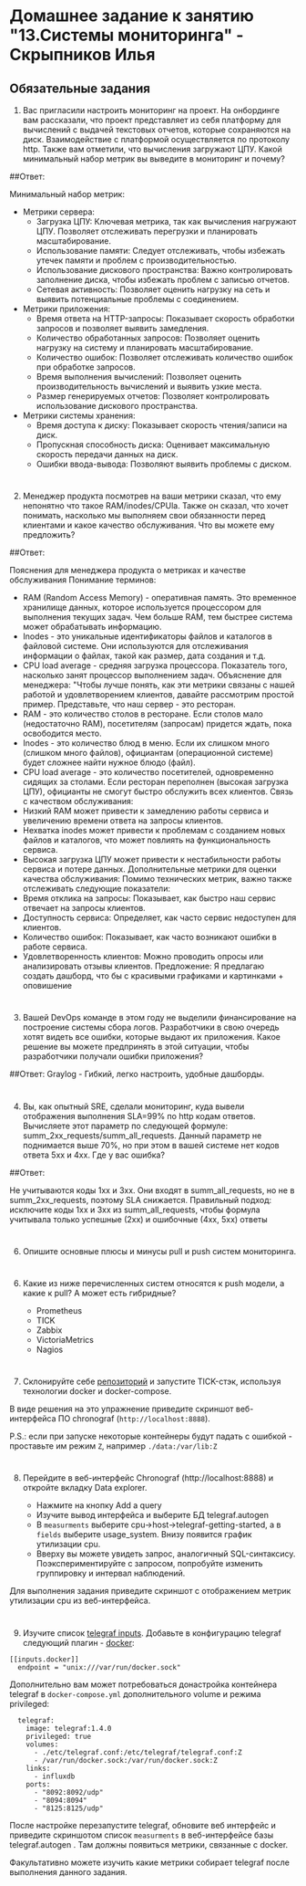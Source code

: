 # Домашнее задание к занятию "13.Системы мониторинга" - Скрыпников Илья

## Обязательные задания

1. Вас пригласили настроить мониторинг на проект. На онбординге вам рассказали, что проект представляет из себя 
платформу для вычислений с выдачей текстовых отчетов, которые сохраняются на диск. Взаимодействие с платформой 
осуществляется по протоколу http. Также вам отметили, что вычисления загружают ЦПУ. Какой минимальный набор метрик вы
выведите в мониторинг и почему?

##Ответ:

Минимальный набор метрик:

 * Метрики сервера:
   * Загрузка ЦПУ: Ключевая метрика, так как вычисления нагружают ЦПУ. Позволяет отслеживать перегрузки и планировать масштабирование.
   * Использование памяти: Следует отслеживать, чтобы избежать утечек памяти и проблем с производительностью.
   * Использование дискового пространства: Важно контролировать заполнение диска, чтобы избежать проблем с записью отчетов.
   * Сетевая активность: Позволяет оценить нагрузку на сеть и выявить потенциальные проблемы с соединением.
 * Метрики приложения:
   * Время ответа на HTTP-запросы: Показывает скорость обработки запросов и позволяет выявить замедления.
   * Количество обработанных запросов: Позволяет оценить нагрузку на систему и планировать масштабирование.
   * Количество ошибок: Позволяет отслеживать количество ошибок при обработке запросов.
   * Время выполнения вычислений: Позволяет оценить производительность вычислений и выявить узкие места.
   * Размер генерируемых отчетов: Позволяет контролировать использование дискового пространства.
 * Метрики системы хранения:
   * Время доступа к диску: Показывает скорость чтения/записи на диск.
   * Пропускная способность диска: Оценивает максимальную скорость передачи данных на диск.
   * Ошибки ввода-вывода: Позволяют выявить проблемы с диском.

#
2. Менеджер продукта посмотрев на ваши метрики сказал, что ему непонятно что такое RAM/inodes/CPUla. Также он сказал, 
что хочет понимать, насколько мы выполняем свои обязанности перед клиентами и какое качество обслуживания. Что вы 
можете ему предложить?

##Ответ:

Пояснения для менеджера продукта о метриках и качестве обслуживания
Понимание терминов:
 * RAM (Random Access Memory) - оперативная память. Это временное хранилище данных, которое используется процессором для выполнения текущих задач. Чем больше RAM, тем быстрее система может обрабатывать информацию.
 * Inodes - это уникальные идентификаторы файлов и каталогов в файловой системе. Они используются для отслеживания информации о файлах, такой как размер, дата создания и т.д.
 * CPU load average - средняя загрузка процессора. Показатель того, насколько занят процессор выполнением задач.
Объяснение для менеджера:
"Чтобы лучше понять, как эти метрики связаны с нашей работой и удовлетворением клиентов, давайте рассмотрим простой пример. Представьте, что наш сервер - это ресторан.
 * RAM - это количество столов в ресторане. Если столов мало (недостаточно RAM), посетителям (запросам) придется ждать, пока освободится место.
 * Inodes - это количество блюд в меню. Если их слишком много (слишком много файлов), официантам (операционной системе) будет сложнее найти нужное блюдо (файл).
 * CPU load average - это количество посетителей, одновременно сидящих за столами. Если ресторан переполнен (высокая загрузка ЦПУ), официанты не смогут быстро обслужить всех клиентов.
Связь с качеством обслуживания:
 * Низкий RAM может привести к замедлению работы сервиса и увеличению времени ответа на запросы клиентов.
 * Нехватка inodes может привести к проблемам с созданием новых файлов и каталогов, что может повлиять на функциональность сервиса.
 * Высокая загрузка ЦПУ может привести к нестабильности работы сервиса и потере данных.
Дополнительные метрики для оценки качества обслуживания:
Помимо технических метрик, важно также отслеживать следующие показатели:
 * Время отклика на запросы: Показывает, как быстро наш сервис отвечает на запросы клиентов.
 * Доступность сервиса: Определяет, как часто сервис недоступен для клиентов.
 * Количество ошибок: Показывает, как часто возникают ошибки в работе сервиса.
 * Удовлетворенность клиентов: Можно проводить опросы или анализировать отзывы клиентов.
Предложение:
Я предлагаю создать дашборд, что бы с красивыми графиками и картинками + оповишение

#
3. Вашей DevOps команде в этом году не выделили финансирование на построение системы сбора логов. Разработчики в свою 
очередь хотят видеть все ошибки, которые выдают их приложения. Какое решение вы можете предпринять в этой ситуации, 
чтобы разработчики получали ошибки приложения?

##Ответ:  Graylog - Гибкий, легко настроить, удобные дашборды. 

#
4. Вы, как опытный SRE, сделали мониторинг, куда вывели отображения выполнения SLA=99% по http кодам ответов. 
Вычисляете этот параметр по следующей формуле: summ_2xx_requests/summ_all_requests. Данный параметр не поднимается выше 
70%, но при этом в вашей системе нет кодов ответа 5xx и 4xx. Где у вас ошибка?

##Ответ:

Не учитываются коды 1xx и 3xx. Они входят в summ_all_requests, но не в summ_2xx_requests, поэтому SLA снижается.
Правильный подход: исключите коды 1xx и 3xx из summ_all_requests, чтобы формула учитывала только успешные (2xx) и ошибочные (4xx, 5xx) ответы
#
6. Опишите основные плюсы и минусы pull и push систем мониторинга.
#
6. Какие из ниже перечисленных систем относятся к push модели, а какие к pull? А может есть гибридные?

    - Prometheus 
    - TICK
    - Zabbix
    - VictoriaMetrics
    - Nagios
#
7. Склонируйте себе [репозиторий](https://github.com/influxdata/sandbox/tree/master) и запустите TICK-стэк, 
используя технологии docker и docker-compose.

В виде решения на это упражнение приведите скриншот веб-интерфейса ПО chronograf (`http://localhost:8888`). 

P.S.: если при запуске некоторые контейнеры будут падать с ошибкой - проставьте им режим `Z`, например
`./data:/var/lib:Z`
#
8. Перейдите в веб-интерфейс Chronograf (http://localhost:8888) и откройте вкладку Data explorer.
        
    - Нажмите на кнопку Add a query
    - Изучите вывод интерфейса и выберите БД telegraf.autogen
    - В `measurments` выберите cpu->host->telegraf-getting-started, а в `fields` выберите usage_system. Внизу появится график утилизации cpu.
    - Вверху вы можете увидеть запрос, аналогичный SQL-синтаксису. Поэкспериментируйте с запросом, попробуйте изменить группировку и интервал наблюдений.

Для выполнения задания приведите скриншот с отображением метрик утилизации cpu из веб-интерфейса.
#
9. Изучите список [telegraf inputs](https://github.com/influxdata/telegraf/tree/master/plugins/inputs). 
Добавьте в конфигурацию telegraf следующий плагин - [docker](https://github.com/influxdata/telegraf/tree/master/plugins/inputs/docker):
```
[[inputs.docker]]
  endpoint = "unix:///var/run/docker.sock"
```

Дополнительно вам может потребоваться донастройка контейнера telegraf в `docker-compose.yml` дополнительного volume и 
режима privileged:
```
  telegraf:
    image: telegraf:1.4.0
    privileged: true
    volumes:
      - ./etc/telegraf.conf:/etc/telegraf/telegraf.conf:Z
      - /var/run/docker.sock:/var/run/docker.sock:Z
    links:
      - influxdb
    ports:
      - "8092:8092/udp"
      - "8094:8094"
      - "8125:8125/udp"
```

После настройке перезапустите telegraf, обновите веб интерфейс и приведите скриншотом список `measurments` в 
веб-интерфейсе базы telegraf.autogen . Там должны появиться метрики, связанные с docker.

Факультативно можете изучить какие метрики собирает telegraf после выполнения данного задания.
